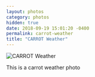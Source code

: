 ```yaml
---
layout: photos
category: photos
hidden: true
date: 2018-09-19 15:01:20 -0400
permalink: carrot-weather
title: "CARROT Weather"
---
```


![CARROT Weather](http://jonkit.ca/cdn/photos/2018-09-19-carrot-weather.jpeg)

This is a carrot weather photo